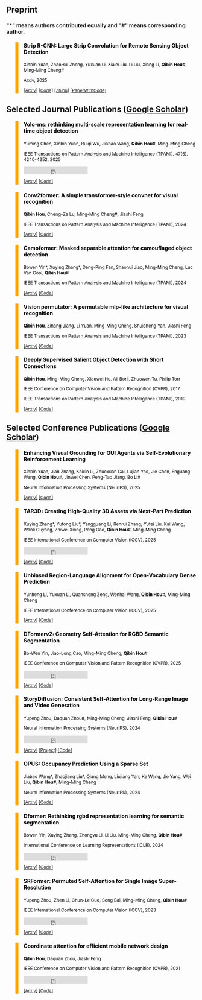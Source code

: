 ## Preprint

#### "*" means authors contributed equally and "#" means corresponding author.

<blockquote style="color: black;  border-width: 8px; border-color: orange">   
  <h4>Strip R-CNN: Large Strip Convolution for Remote Sensing Object Detection</h4>   
  <sub><p style="line-height:15px">Xinbin Yuan, ZhaoHui Zheng, Yuxuan Li, Xialei Liu, Li Liu, Xiang Li, <b>Qibin Hou</b>#, Ming-Ming Cheng#</p> 
  <p style="line-height:15px">Arxiv, 2025</p>   
  <p style="line-height:15px"> <a href="https://arxiv.org/pdf/2501.03775?">[Arxiv]</a> <a href="https://github.com/HVision-NKU/Strip-R-CNN" class="redlink">[Code]</a> <a href="https://zhuanlan.zhihu.com/p/17342348259">[Zhihu]</a> <a href="https://paperswithcode.com/sota/object-detection-in-aerial-images-on-dota-1?p=strip-r-cnn-large-strip-convolution-for">[PaperWithCode]</a></p>   
  </sub>
</blockquote>


## Selected Journal Publications ([Google Scholar](https://scholar.google.com/citations?user=fF8OFV8AAAAJ&hl=en))

<blockquote style="color: black;  border-width: 8px; border-color: orange">   
  <h4>Yolo-ms: rethinking multi-scale representation learning for real-time object detection</h4>   
  <sub><p style="line-height:15px"> Yuming Chen, Xinbin Yuan, Ruiqi Wu, Jiabao Wang, <b>Qibin Hou</b>#, Ming-Ming Cheng</p> 
  <p style="line-height:15px">IEEE Transactions on Pattern Analysis and Machine Intelligence (TPAMI), 47(6), 4240-4252, 2025</p>   
  <iframe 
src="https://ghbtns.com/github-btn.html?user=FishAndWasabi&repo=YOLO-MS&type=star&count=true&size=small" frameborder="0"
scrolling="0"
width="170"
height="20"
title="GitHub">
</iframe>
  <p style="line-height:15px"> <a href="https://arxiv.org/pdf/2308.05480">[Arxiv]</a> <a href="https://github.com/FishAndWasabi/YOLO-MS" class="redlink">[Code]</a></p>   
  </sub>
</blockquote>

<blockquote style="color: black;  border-width: 8px; border-color: orange">   
  <h4>Conv2former: A simple transformer-style convnet for visual recognition</h4>   
  <sub><p style="line-height:15px"> <b>Qibin Hou</b>, Cheng-Ze Lu, Ming-Ming Cheng#, Jiashi Feng</p> 
  <p style="line-height:15px">IEEE Transactions on Pattern Analysis and Machine Intelligence (TPAMI), 2024</p>   
  <p style="line-height:15px"> <a href="https://arxiv.org/pdf/2211.11943">[Arxiv]</a> <a href="https://github.com/HVision-NKU/Conv2Former" class="redlink">[Code]</a></p>   
  </sub>
</blockquote>

<blockquote style="color: black;  border-width: 8px; border-color: orange">   
  <h4>Camoformer: Masked separable attention for camouflaged object detection</h4>   
  <sub><p style="line-height:15px">Bowen Yin*, Xuying Zhang*, Deng-Ping Fan, Shaohui Jiao, Ming-Ming Cheng, Luc Van Gool, <b>Qibin Hou</b>#</p> 
  <p style="line-height:15px">IEEE Transactions on Pattern Analysis and Machine Intelligence (TPAMI), 2024</p>   
  <p style="line-height:15px"> <a href="https://arxiv.org/pdf/2212.06570">[Arxiv]</a> <a href="https://github.com/HVision-NKU/CamoFormer" class="redlink">[Code]</a></p>   
  </sub>
</blockquote>

<blockquote style="color: black;  border-width: 8px; border-color: orange">   
  <h4>Vision permutator: A permutable mlp-like architecture for visual recognition</h4>   
  <sub><p style="line-height:15px"> <b>Qibin Hou</b>, Zihang Jiang, Li Yuan, Ming-Ming Cheng, Shuicheng Yan, Jiashi Feng</p> 
  <p style="line-height:15px">IEEE Transactions on Pattern Analysis and Machine Intelligence (TPAMI), 2023</p>   
  <p style="line-height:15px"> <a href="https://arxiv.org/pdf/2106.12368.pdf">[Arxiv]</a> <a href="https://github.com/Andrew-Qibin/VisionPermutator" class="redlink">[Code]</a></p>   
  </sub>
</blockquote>

<blockquote style="color: black;  border-width: 8px; border-color: orange">   
  <h4>Deeply Supervised Salient Object Detection with Short Connections</h4>   
  <sub><p style="line-height:15px"> <b>Qibin Hou</b>, Ming-Ming Cheng, Xiaowei Hu, Ali Borji, Zhuowen Tu, Philip Torr</p> 
  <p style="line-height:15px">IEEE Conference on Computer Vision and Pattern Recognition (CVPR), 2017</p> 
  <p style="line-height:15px">IEEE Transactions on Pattern Analysis and Machine Intelligence (TPAMI), 2019</p>   
  <p style="line-height:15px"> <a href="https://arxiv.org/pdf/2306.04300.pdf">[Arxiv]</a> <a href="https://github.com/Andrew-Qibin/DSS" class="redlink">[Code]</a></p>   
  </sub>
</blockquote>

## Selected Conference Publications ([Google Scholar](https://scholar.google.com/citations?user=fF8OFV8AAAAJ&hl=en))

<blockquote style="color: black;  border-width: 8px; border-color: orange">   
  <h4>Enhancing Visual Grounding for GUI Agents via Self-Evolutionary Reinforcement Learning</h4>   
  <sub><p style="line-height:15px">Xinbin Yuan, Jian Zhang, Kaixin Li, Zhuoxuan Cai, Lujian Yao, Jie Chen, Enguang Wang, <b>Qibin Hou</b>#, Jinwei Chen, Peng-Tao Jiang, Bo Li#</p> 
  <p style="line-height:15px">Neural Information Processing Systems (NeurIPS), 2025</p>   
  <p style="line-height:15px"> <a href="https://arxiv.org/pdf/2505.12370?">[Arxiv]</a> <a href="https://github.com/YXB-NKU/SE-GUI" class="redlink">[Code]</a></p>   
  </sub>
</blockquote>

<blockquote style="color: black;  border-width: 8px; border-color: orange">   
  <h4>TAR3D: Creating High-Quality 3D Assets via Next-Part Prediction</h4>   
  <sub><p style="line-height:15px">Xuying Zhang*, Yutong Liu*, Yangguang Li, Renrui Zhang, Yufei Liu, Kai Wang, Wanli Ouyang, Zhiwei Xiong, Peng Gao, <b>Qibin Hou</b>#, Ming-Ming Cheng</p> 
  <p style="line-height:15px">IEEE International Conference on Computer Vision (ICCV), 2025</p>   
    <iframe 
src="https://ghbtns.com/github-btn.html?user=HVision-NKU&repo=TAR3D&type=star&count=true&size=small" frameborder="0"
scrolling="0"
width="170"
height="20"
title="GitHub">
</iframe>
  <p style="line-height:15px"> <a href="https://arxiv.org/pdf/2412.16919">[Arxiv]</a> <a href="https://github.com/HVision-NKU/TAR3D?tab=readme-ov-file">[Code]</a></p>   
  </sub>
</blockquote>

<blockquote style="color: black;  border-width: 8px; border-color: orange">   
  <h4>Unbiased Region-Language Alignment for Open-Vocabulary Dense Prediction</h4>   
  <sub><p style="line-height:15px">Yunheng Li, Yuxuan Li, Quansheng Zeng, Wenhai Wang, <b>Qibin Hou</b>#, Ming-Ming Cheng</p> 
  <p style="line-height:15px">IEEE International Conference on Computer Vision (ICCV), 2025</p>    
  <p style="line-height:15px"> <a href="https://arxiv.org/pdf/2412.06244">[Arxiv]</a> <a href="https://github.com/HVision-NKU/DenseVLM" class="redlink">[Code]</a></p>   
  </sub>
</blockquote>

<blockquote style="color: black;  border-width: 8px; border-color: orange">   
  <h4>DFormerv2: Geometry Self-Attention for RGBD Semantic Segmentation</h4>   
  <sub><p style="line-height:15px"> Bo-Wen Yin, Jiao-Long Cao, Ming-Ming Cheng, <b>Qibin Hou</b>#</p> 
  <p style="line-height:15px">IEEE Conference on Computer Vision and Pattern Recognition (CVPR), 2025</p>   
    <iframe 
src="https://ghbtns.com/github-btn.html?user=VCIP-RGBD&repo=DFormer&type=star&count=true&size=small" frameborder="0"
scrolling="0"
width="170"
height="20"
title="GitHub">
</iframe>
  <p style="line-height:15px"> <a href="https://arxiv.org/pdf/2504.04701?">[Arxiv]</a> <a href="https://github.com/VCIP-RGBD/DFormer">[Code]</a></p>   
  </sub>
</blockquote>

<blockquote style="color: black;  border-width: 8px; border-color: orange">   
  <h4>StoryDiffusion: Consistent Self-Attention for Long-Range Image and Video Generation</h4>   
  <sub><p style="line-height:15px"> Yupeng Zhou, Daquan Zhou#, Ming-Ming Cheng, Jiashi Feng, <b>Qibin Hou</b># </p>
  <p style="line-height:15px">Neural Information Processing Systems (NeurIPS), 2024</p>   
  <iframe 
src="https://ghbtns.com/github-btn.html?user=HVision-NKU&repo=StoryDiffusion&type=star&count=true&size=small" frameborder="0"
scrolling="0"
width="170"
height="20"
title="GitHub">
</iframe>
  <p style="line-height:15px"> <a href="https://arxiv.org/pdf/2405.01434">[Arxiv]</a> <a href="https://storydiffusion.github.io/" class="redlink">[Project]</a> <a href="https://github.com/HVision-NKU/StoryDiffusion" class="redlink">[Code]</a> </p>   
  </sub>
</blockquote>

<blockquote style="color: black;  border-width: 8px; border-color: orange">   
  <h4>OPUS: Occupancy Prediction Using a Sparse Set</h4>   
  <sub><p style="line-height:15px"> Jiabao Wang*, Zhaojiang Liu*, Qiang Meng, Liujiang Yan, Ke Wang, Jie Yang, Wei Liu, <b>Qibin Hou#</b>, Ming-Ming Cheng</p> 
  <p style="line-height:15px">Neural Information Processing Systems (NeurIPS), 2024</p>   
  <p style="line-height:15px"> <a href="https://arxiv.org/pdf/2409.09350">[Arxiv]</a> <a href="https://github.com/jbwang1997/OPUS">[Code]</a></p>   
  </sub>
</blockquote>

<blockquote style="color: black;  border-width: 8px; border-color: orange">   
  <h4>Dformer: Rethinking rgbd representation learning for semantic segmentation</h4>   
  <sub><p style="line-height:15px"> Bowen Yin, Xuying Zhang, Zhongyu Li, Li Liu, Ming-Ming Cheng, <b>Qibin Hou#</b> </p> 
  <p style="line-height:15px">International Conference on Learning Representations (ICLR), 2024</p>  
   <iframe 
src="https://ghbtns.com/github-btn.html?user=VCIP-RGBD&repo=DFormer&type=star&count=true&size=small" frameborder="0"
scrolling="0"
width="170"
height="20"
title="GitHub">
</iframe>
  <p style="line-height:15px"> <a href="https://arxiv.org/pdf/2309.09668.pdf">[Arxiv]</a> <a href="https://github.com/VCIP-RGBD/DFormer">[Code]</a></p>   
  </sub>
</blockquote>

<blockquote style="color: black;  border-width: 8px; border-color: orange">   
  <h4>SRFormer: Permuted Self-Attention for Single Image Super-Resolution</h4>   
  <sub><p style="line-height:15px"> Yupeng Zhou, Zhen Li, Chun-Le Guo, Song Bai, Ming-Ming Cheng, <b>Qibin Hou#</b> </p> 
  <p style="line-height:15px">IEEE International Conference on Computer Vision (ICCV), 2023</p>   
  <iframe 
src="https://ghbtns.com/github-btn.html?user=HVision-NKU&repo=SRFormer&type=star&count=true&size=small" frameborder="0"
scrolling="0"
width="170"
height="20"
title="GitHub">
</iframe>
  <p style="line-height:15px"> <a href="https://openaccess.thecvf.com/content/ICCV2023/papers/Zhou_SRFormer_Permuted_Self-Attention_for_Single_Image_Super-Resolution_ICCV_2023_paper.pdf">[Arxiv]</a> <a href="https://github.com/HVision-NKU/SRFormer">[Code]</a></p>   
  </sub>
</blockquote>

<blockquote style="color: black;  border-width: 8px; border-color: orange">   
  <h4>Coordinate attention for efficient mobile network design</h4>   
  <sub><p style="line-height:15px"> <b>Qibin Hou</b>, Daquan Zhou, Jiashi Feng</p> 
  <p style="line-height:15px">IEEE Conference on Computer Vision and Pattern Recognition (CVPR), 2021</p>   
  <iframe 
src="https://ghbtns.com/github-btn.html?user=houqb&repo=CoordAttention&type=star&count=true&size=small" frameborder="0"
scrolling="0"
width="170"
height="20"
title="GitHub">
</iframe>
  <p style="line-height:15px"> <a href="https://openaccess.thecvf.com/content/CVPR2021/papers/Hou_Coordinate_Attention_for_Efficient_Mobile_Network_Design_CVPR_2021_paper.pdf">[Arxiv]</a> <a href="https://github.com/Andrew-Qibin/
CoordAttention">[Code]</a></p>   
  </sub>
</blockquote>
